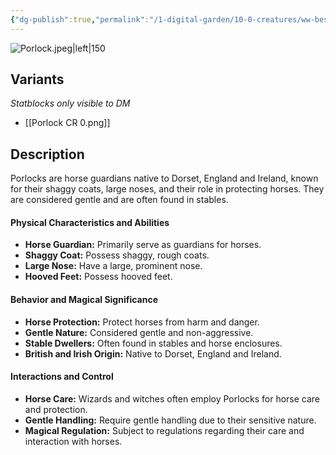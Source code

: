 ```yaml
---
{"dg-publish":true,"permalink":"/1-digital-garden/10-0-creatures/ww-bestiary/porlock/","tags":["#creature","beast"]}
---
```


![Porlock.jpeg|left|150](/img/user/1%20DIGITAL%20GARDEN/10.0%20CREATURES/(Attachments)/WW%20Bestiary/Porlock.jpeg)

## Variants
*Statblocks only visible to DM*
- [[Porlock CR 0.png]]

## Description

Porlocks are horse guardians native to Dorset, England and Ireland, known for their shaggy coats, large noses, and their role in protecting horses. They are considered gentle and are often found in stables.

#### Physical Characteristics and Abilities

* **Horse Guardian:** Primarily serve as guardians for horses.
* **Shaggy Coat:** Possess shaggy, rough coats.
* **Large Nose:** Have a large, prominent nose.
* **Hooved Feet:** Possess hooved feet.

#### Behavior and Magical Significance

* **Horse Protection:** Protect horses from harm and danger.
* **Gentle Nature:** Considered gentle and non-aggressive.
* **Stable Dwellers:** Often found in stables and horse enclosures.
* **British and Irish Origin:** Native to Dorset, England and Ireland.

#### Interactions and Control

* **Horse Care:** Wizards and witches often employ Porlocks for horse care and protection.
* **Gentle Handling:** Require gentle handling due to their sensitive nature.
* **Magical Regulation:** Subject to regulations regarding their care and interaction with horses.
